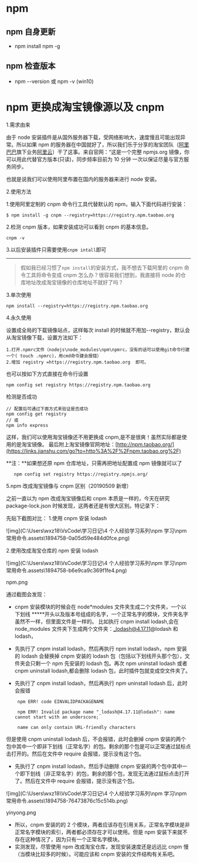 # npm

## npm 自身更新

- npm install npm -g

## npm 检查版本

- npm --version 或 npm -v (win10)

# npm 更换成淘宝镜像源以及 cnpm

1.需求由来

由于 node 安装插件是从国外服务器下载，受网络影响大，速度慢且可能出现异常。所以如果 npm 的服务器在中国就好了，所以我们乐于分享的淘宝团队（[阿里巴巴](https://links.jianshu.com/go?to=https%3A%2F%2Fbaike.baidu.com%2Fitem%2F%E9%98%BF%E9%87%8C%E5%B7%B4%E5%B7%B4%E9%9B%86%E5%9B%A2%2F9087864%3Ffromtitle%3D%E9%98%BF%E9%87%8C%E5%B7%B4%E5%B7%B4%26fromid%3D33)旗下业务[阿里云](https://links.jianshu.com/go?to=https%3A%2F%2Fbaike.baidu.com%2Fitem%2F%E9%98%BF%E9%87%8C%E4%BA%91)）干了这事。来自官网：“这是一个完整 npmjs.org 镜像，你可以用此代替官方版本(只读)，同步频率目前为 10 分钟 一次以保证尽量与官方服务同步。

也就是说我们可以使用阿里布置在国内的服务器来进行 node 安装。

2.使用方法

1.使用阿里定制的 cnpm 命令行工具代替默认的 npm，输入下面代码进行安装：

```shell
$ npm install -g cnpm --registry=https://registry.npm.taobao.org
```

2.检测 cnpm 版本，如果安装成功可以看到 cnpm 的基本信息。

```shell
cnpm -v
```

3.以后安装插件只需要使用`cnpm intall`即可

---

> 假如我已经习惯了`npm install`的安装方式，我不想去下载阿里的 cnpm 命令工具将命令变成 cnpm 怎么办？很容易我们想到，我直接将 node 的仓库地址改成淘宝镜像的仓库地址不就好了吗？

3.单次使用

```shell
npm install --registry=https://registry.npm.taobao.org
```

4.永久使用

设置成全局的下载镜像站点，这样每次 install 的时候就不用加--registry，默认会从淘宝镜像下载，设置方法如下：

```
1.打开.npmrc文件（nodejs\node_modules\npm\npmrc，没有的话可以使用git命令行建一个( touch .npmrc)，用cmd命令建会报错）
2.增加 registry =https://registry.npm.taobao.org  即可。
```

也可以按如下方式直接在命令行设置

```shell
npm config set registry https://registry.npm.taobao.org
```

检测是否成功

```shell
// 配置后可通过下面方式来验证是否成功
npm config get registry
// 或
npm info express
```

这样，我们可以使用淘宝镜像还不用更换成 cnpm,是不是很爽！虽然实际都是使用的是淘宝镜像。
最后附上淘宝镜像官网地址：[http://npm.taobao.org/](https://links.jianshu.com/go?to=http%3A%2F%2Fnpm.taobao.org%2F)

**注：**如果想还原 npm 仓库地址，只需再把地址配置成 npm 镜像就可以了

```shell
   npm config set registry https://registry.npmjs.org/
```

5.npm 改成淘宝镜像与 cnpm 区别（20190509 新增）

之前一直以为 npm 改成淘宝镜像后和 cnpm 本质是一样的，今天在研究 package-lock.json 时候发现，这两者还是有很大区别。特记录下：

先贴下截图对比： 1.使用 cnpm 安装 lodash

![img](C:\Users\wxz18\VsCode\学习日记\4 个人经验学习系列\npm 学习\npm 常用命令.assets\1894758-0a05d59e484d0fce.png)

2.使用改成淘宝仓库的 npm 安装 lodash

![img](C:\Users\wxz18\VsCode\学习日记\4 个人经验学习系列\npm 学习\npm 常用命令.assets\1894758-b6e9ca9c369f1fe4.png)

npm.png

通过截图会发现：

- cnpm 安装模块的时候会在 node\*modules 文件夹生成二个文件夹，一个以下划线 \*\*\*\*\*开头以及版本号组成的名字，一个正常名字的模块，文件夹名字虽然不一样，但里面文件是一样的。
  比如执行 cnpm install lodash,会在 node_modules 文件夹下生成两个文件夹：_lodash@4.17.11@lodash 和 lodash，

- 先执行了 cnpm install lodash，然后再执行 npm install lodash，npm 安装的 lodash 会替换掉 cnpm 安装的 lodash 包（包括以下划线开头那个包），文件夹会只剩一个 npm 先安装的 lodash 包。再次 npm uninstall lodash 或者 cnpm uninstall lodash,都会删除 lodash 包，此时插件包就变成空文件夹了。

- 先执行了 cnpm install lodash，然后再执行 npm uninstall lodash 后，此时会报错

  ```shell
   npm ERR! code EINVALIDPACKAGENAME

   npm ERR! Invalid package name "_lodash@4.17.11@lodash": name cannot start with an underscore;

   name can only contain URL-friendly characters
  ```

但是使用 cnpm uninstall lodash 后，不会报错，此时会删掉 cnpm 安装的两个包中其中一个即非下划线（正常名字）的包。剩余的那个包是可以正常通过鼠标点击打开的。然后在文件中 require 会报错，提示没有这个包。

- 先执行了 cnpm install lodash，然后手动删除 cnpm 安装的两个包中其中一个即下划线（非正常名字）的包，剩余的那个包，发现无法通过鼠标点击打开了。然后在文件中 require 会报错，提示没有这个包。

![img](C:\Users\wxz18\VsCode\学习日记\4 个人经验学习系列\npm 学习\npm 常用命令.assets\1894758-76473876c15c514b.png)

yinyong.png

- 所以，cnpm 安装的的 2 个模块，两者应该存在引用关系，正常名字模块是非正常名字模块的索引，两者都必须存在才可以使用。但是 npm 安装下来就不存在这种情况了，因为只有一个正常名字模块。
- 实测发现，尽管使用 npm 改成淘宝仓库，发现安装速度还是远远比 cnpm 慢（当模块比较多的时候）。可能应该和 cnpm 安装的文件结构有关系吧。
